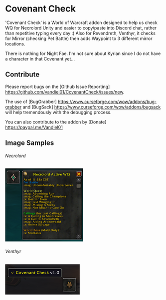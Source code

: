# Covenant Check
'Covenant Check' is a World of Warcraft addon designed to help us check WQ for Necrolord Unity and easier to copy/paste into Discord chat, rather than repetitive typing every day :)  Also for Revendreth, Venthyr, it checks for Mirror (checking Pet Battle) then adds Waypoint to 3 different mirror locations.

There is nothing for Night Fae.  I'm not sure about Kyrian since I do not have a character in that Covenant yet...

## Contribute
Please report bugs on the [Github Issue Reporting] https://github.com/vandiel01/CovenantCheck/issues/new.

The use of [BugGrabber] https://www.curseforge.com/wow/addons/bug-grabber and [BugSack] https://www.curseforge.com/wow/addons/bugsack will help tremendously with the debugging process.

You can also contribute to the addon by [Donate] https://paypal.me/Vandiel01

## Image Samples
###### Necrolord
 ![GHSample2](Images/Sample1.png)
###### Venthyr
 ![GHSample1](Images/Sample2.png)
